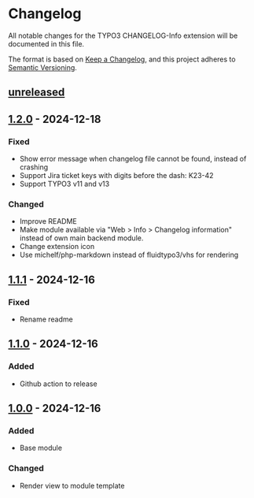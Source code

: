 # Changelog

All notable changes for the TYPO3 CHANGELOG-Info extension will be documented in this file.

The format is based on [Keep a Changelog](https://keepachangelog.com/en/1.0.0/),
and this project adheres to [Semantic Versioning](https://semver.org/spec/v2.0.0.html).

## [unreleased]

## [1.2.0] - 2024-12-18

### Fixed

- Show error message when changelog file cannot be found, instead of crashing
- Support Jira ticket keys with digits before the dash: K23-42
- Support TYPO3 v11 and v13

### Changed

- Improve README
- Make module available via "Web > Info > Changelog information" instead  of own main backend module.
- Change extension icon
- Use michelf/php-markdown instead of fluidtypo3/vhs for rendering

## [1.1.1] - 2024-12-16

### Fixed

- Rename readme

## [1.1.0] - 2024-12-16

### Added

- Github action to release

## [1.0.0] - 2024-12-16

### Added

- Base module

### Changed

- Render view to module template

[unreleased]: https://github.com/mogic-le/t3x-changelog-info/compare/v1.2.0...main
[1.2.0]: https://github.com/mogic-le/t3x-changelog-info/compare/v1.1.1...v1.2.0
[1.1.1]: https://github.com/mogic-le/t3x-changelog-info/compare/v1.1.0...v1.1.1
[1.1.0]: https://github.com/mogic-le/t3x-changelog-info/compare/v1.0.0...v1.1.0
[1.0.0]: https://github.com/mogic-le/t3x-changelog-info/compare/v1.0.0...v1.0.0
